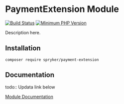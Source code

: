 # PaymentExtension Module
[![Build Status](https://travis-ci.org/spryker/payment-extension.svg)](https://travis-ci.org/spryker/payment-extension)
[![Minimum PHP Version](https://img.shields.io/badge/php-%3E%3D%207.3-8892BF.svg)](https://php.net/)

Description here.

## Installation

```
composer require spryker/payment-extension
```

## Documentation

todo:: Updata link below

[Module Documentation](https://academy.spryker.com/developing_with_spryker/module_guide/checkout_process/payment-extension.html)
